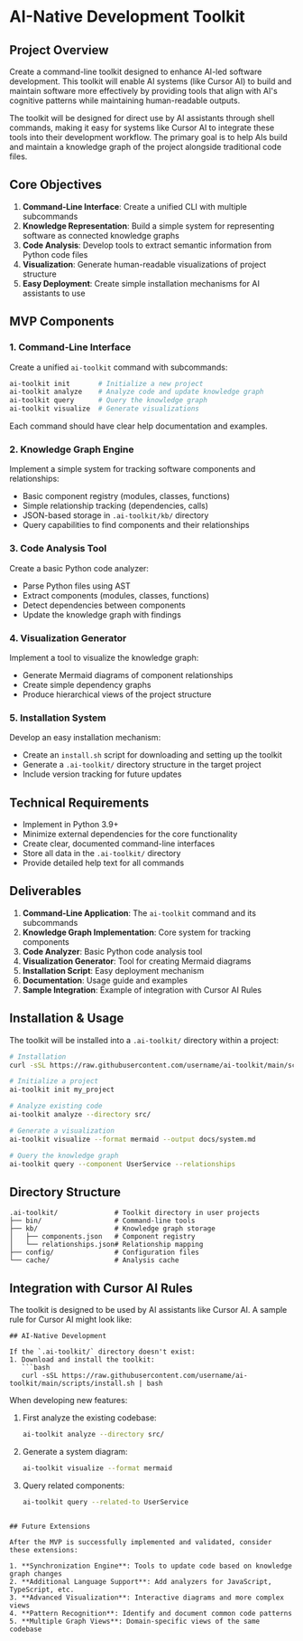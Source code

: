 # AI-Native Development Toolkit

## Project Overview

Create a command-line toolkit designed to enhance AI-led software development. This toolkit will enable AI systems (like Cursor AI) to build and maintain software more effectively by providing tools that align with AI's cognitive patterns while maintaining human-readable outputs.

The toolkit will be designed for direct use by AI assistants through shell commands, making it easy for systems like Cursor AI to integrate these tools into their development workflow. The primary goal is to help AIs build and maintain a knowledge graph of the project alongside traditional code files.

## Core Objectives

1. **Command-Line Interface**: Create a unified CLI with multiple subcommands
2. **Knowledge Representation**: Build a simple system for representing software as connected knowledge graphs
3. **Code Analysis**: Develop tools to extract semantic information from Python code files
4. **Visualization**: Generate human-readable visualizations of project structure
5. **Easy Deployment**: Create simple installation mechanisms for AI assistants to use

## MVP Components

### 1. Command-Line Interface

Create a unified `ai-toolkit` command with subcommands:

```bash
ai-toolkit init       # Initialize a new project
ai-toolkit analyze    # Analyze code and update knowledge graph
ai-toolkit query      # Query the knowledge graph
ai-toolkit visualize  # Generate visualizations
```

Each command should have clear help documentation and examples.

### 2. Knowledge Graph Engine

Implement a simple system for tracking software components and relationships:

- Basic component registry (modules, classes, functions)
- Simple relationship tracking (dependencies, calls)
- JSON-based storage in `.ai-toolkit/kb/` directory
- Query capabilities to find components and their relationships

### 3. Code Analysis Tool

Create a basic Python code analyzer:

- Parse Python files using AST
- Extract components (modules, classes, functions)
- Detect dependencies between components
- Update the knowledge graph with findings

### 4. Visualization Generator

Implement a tool to visualize the knowledge graph:

- Generate Mermaid diagrams of component relationships
- Create simple dependency graphs
- Produce hierarchical views of the project structure

### 5. Installation System

Develop an easy installation mechanism:

- Create an `install.sh` script for downloading and setting up the toolkit
- Generate a `.ai-toolkit/` directory structure in the target project
- Include version tracking for future updates

## Technical Requirements

- Implement in Python 3.9+
- Minimize external dependencies for the core functionality
- Create clear, documented command-line interfaces
- Store all data in the `.ai-toolkit/` directory
- Provide detailed help text for all commands

## Deliverables

1. **Command-Line Application**: The `ai-toolkit` command and its subcommands
2. **Knowledge Graph Implementation**: Core system for tracking components
3. **Code Analyzer**: Basic Python code analysis tool
4. **Visualization Generator**: Tool for creating Mermaid diagrams
5. **Installation Script**: Easy deployment mechanism
6. **Documentation**: Usage guide and examples
7. **Sample Integration**: Example of integration with Cursor AI Rules

## Installation & Usage

The toolkit will be installed into a `.ai-toolkit/` directory within a project:

```bash
# Installation
curl -sSL https://raw.githubusercontent.com/username/ai-toolkit/main/scripts/install.sh | bash

# Initialize a project
ai-toolkit init my_project

# Analyze existing code
ai-toolkit analyze --directory src/

# Generate a visualization
ai-toolkit visualize --format mermaid --output docs/system.md

# Query the knowledge graph
ai-toolkit query --component UserService --relationships
```

## Directory Structure

```
.ai-toolkit/              # Toolkit directory in user projects
├── bin/                  # Command-line tools
├── kb/                   # Knowledge graph storage
│   ├── components.json   # Component registry
│   └── relationships.json# Relationship mapping
├── config/               # Configuration files
└── cache/                # Analysis cache
```

## Integration with Cursor AI Rules

The toolkit is designed to be used by AI assistants like Cursor AI. A sample rule for Cursor AI might look like:

```
## AI-Native Development

If the `.ai-toolkit/` directory doesn't exist:
1. Download and install the toolkit:
   ```bash
   curl -sSL https://raw.githubusercontent.com/username/ai-toolkit/main/scripts/install.sh | bash
   ```

When developing new features:
1. First analyze the existing codebase:
   ```bash
   ai-toolkit analyze --directory src/
   ```
2. Generate a system diagram:
   ```bash
   ai-toolkit visualize --format mermaid
   ```
3. Query related components:
   ```bash
   ai-toolkit query --related-to UserService
   ```
```

## Future Extensions

After the MVP is successfully implemented and validated, consider these extensions:

1. **Synchronization Engine**: Tools to update code based on knowledge graph changes
2. **Additional Language Support**: Add analyzers for JavaScript, TypeScript, etc.
3. **Advanced Visualization**: Interactive diagrams and more complex views
4. **Pattern Recognition**: Identify and document common code patterns
5. **Multiple Graph Views**: Domain-specific views of the same codebase
